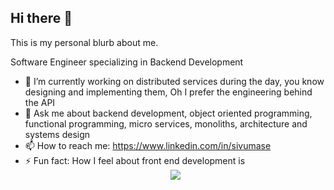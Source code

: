 ## Hi there 👋

This is my personal blurb about me.

Software Engineer specializing in Backend Development 



- 🔭 I’m currently working on distributed services during the day, you know designing and implementing them, Oh I prefer the engineering behind the API
- 💬 Ask me about backend development, object oriented programming, functional programming, micro services, monoliths, architecture and systems design
- 📫 How to reach me: https://www.linkedin.com/in/sivumase 
- ⚡ Fun fact: How I feel about front end development is 
  <div id="header" align="center">
  <img src="https://media.giphy.com/media/13FrpeVH09Zrb2/giphy.gif" />
 </div>

